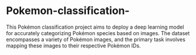# Pokemon-classification-
This Pokémon classification project aims to deploy a deep learning model for accurately categorizing Pokémon species based on images. The dataset encompasses a variety of Pokémon images, and the primary task involves mapping these images to their respective Pokémon IDs.
